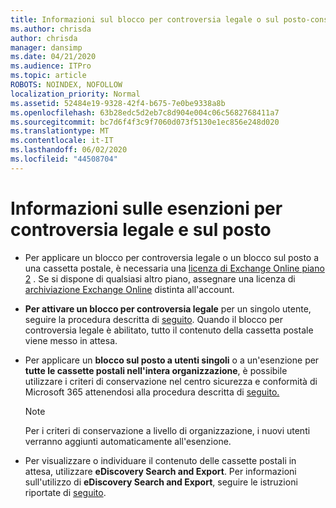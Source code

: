 ```yaml
---
title: Informazioni sul blocco per controversia legale o sul posto-conservazione
ms.author: chrisda
author: chrisda
manager: dansimp
ms.date: 04/21/2020
ms.audience: ITPro
ms.topic: article
ROBOTS: NOINDEX, NOFOLLOW
localization_priority: Normal
ms.assetid: 52484e19-9328-42f4-b675-7e0be9338a8b
ms.openlocfilehash: 63b28edc5d2eb7c8d904e004c06c5682768411a7
ms.sourcegitcommit: bc7d6f4f3c9f7060d073f5130e1ec856e248d020
ms.translationtype: MT
ms.contentlocale: it-IT
ms.lasthandoff: 06/02/2020
ms.locfileid: "44508704"
---
```

# <a name="about-litigation-holds-and-in-place-holds"></a>Informazioni sulle esenzioni per controversia legale e sul posto

- Per applicare un blocco per controversia legale o un blocco sul posto a una cassetta postale, è necessaria una [licenza di Exchange Online piano 2](https://docs.microsoft.com/office365/servicedescriptions/office-365-platform-service-description/office-365-plan-options) . Se si dispone di qualsiasi altro piano, assegnare una licenza di [archiviazione Exchange Online](https://docs.microsoft.com/office365/servicedescriptions/exchange-online-archiving-service-description/exchange-online-archiving-service-description) distinta all'account. 
    
- **Per attivare un blocco per controversia legale** per un singolo utente, seguire la procedura descritta di [seguito](https://docs.microsoft.com/office365/SecurityCompliance/place-a-mailbox-on-litigation-hold). Quando il blocco per controversia legale è abilitato, tutto il contenuto della cassetta postale viene messo in attesa.
    
- Per applicare un **blocco sul posto a utenti singoli** o a un'esenzione per **tutte le cassette postali nell'intera organizzazione**, è possibile utilizzare i criteri di conservazione nel centro sicurezza e conformità di Microsoft 365 attenendosi alla procedura descritta di [seguito.]( https://docs.microsoft.com/microsoft-365/compliance/retention-policies)
    
    > [!NOTE]
    > Per i criteri di conservazione a livello di organizzazione, i nuovi utenti verranno aggiunti automaticamente all'esenzione. 
  
- Per visualizzare o individuare il contenuto delle cassette postali in attesa, utilizzare **eDiscovery Search and Export**. Per informazioni sull'utilizzo di **eDiscovery Search and Export**, seguire le istruzioni riportate di [seguito](https://docs.microsoft.com/microsoft-365/compliance/export-search-results).
    

